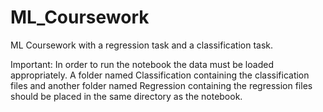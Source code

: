 # ML_Coursework
ML Coursework with a regression task and a classification task.

Important: In order to run the notebook the data must be loaded appropriately.
A folder named Classification containing the classification files and another
folder named Regression containing the regression files should be placed in
the same directory as the notebook.
